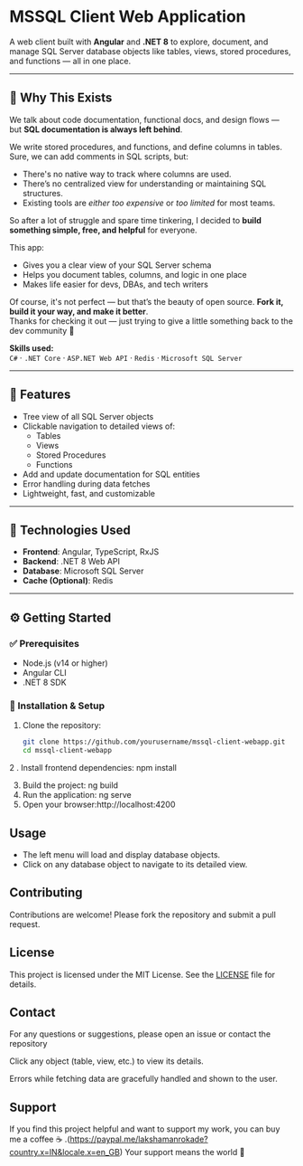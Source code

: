 # MSSQL Client Web Application

A web client built with **Angular** and **.NET 8** to explore, document, and manage SQL Server database objects like tables, views, stored procedures, and functions — all in one place.

---

## 🧠 Why This Exists

We talk about code documentation, functional docs, and design flows — but **SQL documentation is always left behind**.

We write stored procedures, and functions, and define columns in tables. Sure, we can add comments in SQL scripts, but:
- There's no native way to track where columns are used.
- There’s no centralized view for understanding or maintaining SQL structures.
- Existing tools are *either too expensive* or *too limited* for most teams.

So after a lot of struggle and spare time tinkering, I decided to **build something simple, free, and helpful** for everyone.

This app:
- Gives you a clear view of your SQL Server schema
- Helps you document tables, columns, and logic in one place
- Makes life easier for devs, DBAs, and tech writers

Of course, it's not perfect — but that’s the beauty of open source. **Fork it, build it your way, and make it better**.  
Thanks for checking it out — just trying to give a little something back to the dev community 💙

**Skills used:**  
`C#` · `.NET Core` · `ASP.NET Web API` · `Redis` · `Microsoft SQL Server`

---

## 🚀 Features

- Tree view of all SQL Server objects
- Clickable navigation to detailed views of:
  - Tables
  - Views
  - Stored Procedures
  - Functions
- Add and update documentation for SQL entities
- Error handling during data fetches
- Lightweight, fast, and customizable

---

## 🧰 Technologies Used

- **Frontend**: Angular, TypeScript, RxJS  
- **Backend**: .NET 8 Web API  
- **Database**: Microsoft SQL Server  
- **Cache (Optional)**: Redis

---

## ⚙️ Getting Started

### ✅ Prerequisites

- Node.js (v14 or higher)
- Angular CLI
- .NET 8 SDK

### 🔧 Installation & Setup

1. Clone the repository:
   ```bash
   git clone https://github.com/yourusername/mssql-client-webapp.git
   cd mssql-client-webapp
2 . Install frontend dependencies:  npm install

3. Build the project: ng build
4. Run the application: ng serve
5. Open your browser:http://localhost:4200


## Usage

- The left menu will load and display database objects.
- Click on any database object to navigate to its detailed view.

## Contributing

Contributions are welcome! Please fork the repository and submit a pull request.

## License

This project is licensed under the MIT License. See the [LICENSE](LICENSE) file for details.

## Contact

For any questions or suggestions, please open an issue or contact the repository 

Click any object (table, view, etc.) to view its details.

Errors while fetching data are gracefully handled and shown to the user.

## Support 
If you find this project helpful and want to support my work,
you can buy me a coffee ☕ .(https://paypal.me/lakshamanrokade?country.x=IN&locale.x=en_GB)
Your support means the world 🙏
